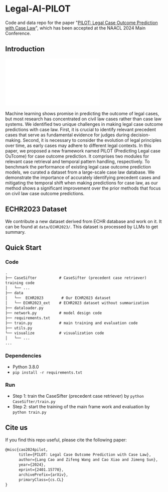 # Legal-AI-PILOT

Code and data repo for the paper "[PILOT: Legal Case Outcome Prediction with Case Law](https://arxiv.org/abs/2401.15770)", which has been accepted at the NAACL 2024 Main Conference.

## Introduction

![framwork](figures/Framework.pdf)

Machine learning shows promise in predicting the outcome of legal cases, but most research has concentrated on civil law cases rather than case law systems. We identified two unique challenges in making legal case outcome predictions with case law. First, it is crucial to identify relevant precedent cases that serve as fundamental evidence for judges during decision-making. Second, it is necessary to consider the evolution of legal principles over time, as early cases may adhere to different legal contexts. In this paper, we proposed a new framework named PILOT (PredictIng Legal case OuTcome) for case outcome prediction. It comprises two modules for relevant case retrieval and temporal pattern handling, respectively. To benchmark the performance of existing legal case outcome prediction models, we curated a dataset from a large-scale case law database. We demonstrate the importance of accurately identifying precedent cases and mitigating the temporal shift when making predictions for case law, as our method shows a significant improvement over the prior methods that focus on civil law case outcome predictions.


## ECHR2023 Dataset

We contribute a new dataset derived from ECHR database and work on it. It can be found at `data/ECHR2023/`. This dataset is processed by LLMs to get summary.

## Quick Start

### Code

```shell
.
├── CaseSifter          # CaseSifter (precedent case retriever) training code
│   └── ...
├── data
│   └──  ECHR2023        # Our ECHR2023 dataset
│   └── ECHR2023_ext    # ECHR2023 dataset without summarization
├── dataloader.py
├── network.py          # model design code
├── requirements.txt
├── train.py            # main training and evaluation code
├── utils.py
└── visualize           # visualization code
│   └── ...
...
```

### Dependencies

* Python 3.8.0
* `pip install -r requirements.txt`

### Run

* Step 1: train the CaseSifter (precedent case retriever) by `python CaseSifter/train.py`
* Step 2: start the training of the main frame work and evaluation by `python train.py`

## Cite us

If you find this repo useful, please cite the following paper:

```
@misc{cao2024pilot,
      title={PILOT: Legal Case Outcome Prediction with Case Law}, 
      author={Lang Cao and Zifeng Wang and Cao Xiao and Jimeng Sun},
      year={2024},
      eprint={2401.15770},
      archivePrefix={arXiv},
      primaryClass={cs.CL}
}
```
